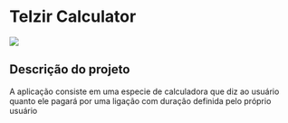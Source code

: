 # Telzir Calculator
<img src="/home/mariopardojr/personal-projects/telzir-website/src/images/logo.png">

## Descrição do projeto
<p>A aplicação consiste em uma especie de calculadora que diz ao usuário quanto ele pagará por uma ligação com duração definida pelo próprio usuário</p>
